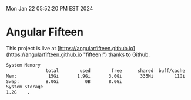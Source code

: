 Mon Jan 22 05:52:20 PM EST 2024

# Angular Fifteen


This project is live at [https://angularfifteen.github.io](https://angularfifteen.github.io "fifteen!") thanks to Github.

```bash
System Memory
               total        used        free      shared  buff/cache   available
Mem:            15Gi       1.9Gi       3.0Gi       335Mi        11Gi        13Gi
Swap:          8.0Gi          0B       8.0Gi
System Storage
1.2G	.
```
```bash
